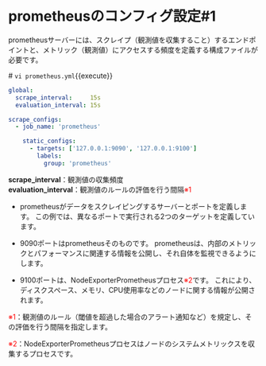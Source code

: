 # prometheusのコンフィグ設定#1  
prometheusサーバーには、スクレイプ（観測値を収集すること）するエンドポイントと、メトリック（観測値）にアクセスする頻度を定義する構成ファイルが必要です。  

\# `vi prometheus.yml`{{execute}}
```yaml
global:
  scrape_interval:     15s
  evaluation_interval: 15s

scrape_configs:
  - job_name: 'prometheus'

    static_configs:
      - targets: ['127.0.0.1:9090', '127.0.0.1:9100']
        labels:
          group: 'prometheus'
```

**scrape_interval**：観測値の収集頻度  
**evaluation_interval**：観測値のルールの評価を行う間隔<span style="color: red; ">※1</span>  

- prometheusがデータをスクレイピングするサーバーとポートを定義します。 この例では、異なるポートで実行される2つのターゲットを定義しています。  

- 9090ポートはprometheusそのものです。 prometheusは、内部のメトリックとパフォーマンスに関連する情報を公開し、それ自体を監視できるようにします。  

- 9100ポートは、NodeExporterPrometheusプロセス<span style="color: red; ">※2</span>です。 これにより、ディスクスペース、メモリ、CPU使用率などのノードに関する情報が公開されます。  

<span style="color: red; ">※1</span>：観測値のルール（閾値を超過した場合のアラート通知など）を規定し、その評価を行う間隔を指定します。  

<span style="color: red; ">※2</span>：NodeExporterPrometheusプロセスはノードのシステムメトリックスを収集するプロセスです。  


